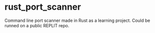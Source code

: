 # rust_port_scanner
Command line port scanner made in Rust as a learning project. Could be runned on a public REPLIT repo.
